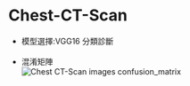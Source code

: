 # Chest-CT-Scan
- 模型選擇:VGG16
分類診斷<br><br>
- 混淆矩陣<br>
![Chest CT-Scan images confusion_matrix](https://github.com/user-attachments/assets/65a0f34f-583c-41af-9bd7-98b873af484d)<br><br>

